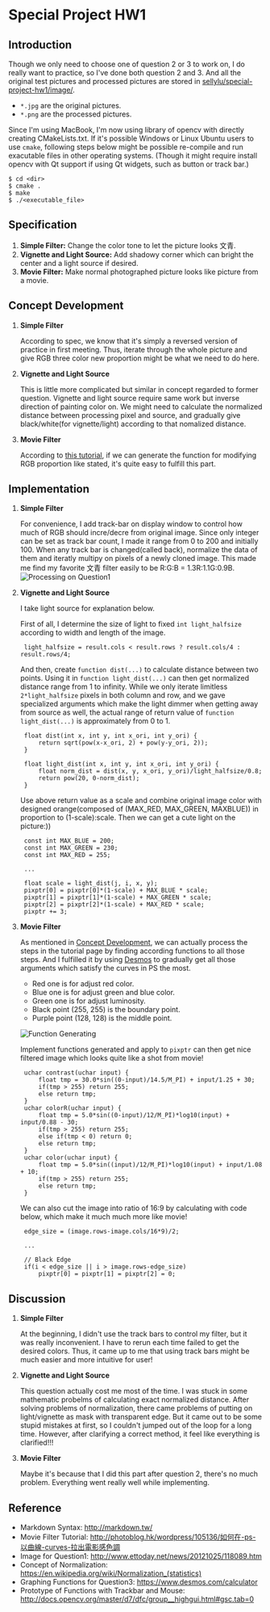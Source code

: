 # Special Project HW1

## Introduction

Though we only need to choose one of question 2 or 3 to work on, I do really want to practice, so I've done both question 2 and 3.
And all the original test pictures and processed pictures are stored in [sellylu/special-project-hw1/image/](https://github.com/sellylu/special-project-hw1/tree/master/image).

- `*.jpg` are the original pictures.
- `*.png` are the processed pictures.

Since I'm using MacBook, I'm now using library of opencv with directly creating CMakeLists.txt. If it's possible Windows or Linux Ubuntu users to use `cmake`, following steps below might be possible re-compile and run exacutable files in other operating systems. (Though it might require install opencv with Qt support if using Qt widgets, such as button or track bar.)

```shell
$ cd <dir>
$ cmake .
$ make
$ ./<executable_file>
```

## Specification

1. **Simple Filter:**
Change the color tone to let the picture looks 文青.
2. **Vignette and Light Source:**
Add shadowy corner which can bright the center and a light source if desired.
3. **Movie Filter:**
Make normal photographed picture looks like picture from a movie.

## Concept Development

1. **Simple Filter**

	According to spec, we know that it's simply a reversed version of practice in first meeting. Thus, iterate through the whole picture and give RGB three color new proportion might be what we need to do here.

2. **Vignette and Light Source**

	This is little more complicated but similar in concept regarded to former question. Vignette and light source require same work but inverse direction of painting color on. We might need to calculate the normalized distance between processing pixel and source, and gradually give black/white(for vignette/light) according to that nomalized distance.

3. **Movie Filter**

	According to [this tutorial](http://photoblog.hk/wordpress/105136/如何在-ps-以曲線-curves-拉出電影感色調), if we can generate the function for modifying RGB proportion like stated, it's quite easy to fulfill this part.

## Implementation

1. **Simple Filter**

	For convenience, I add track-bar on display window to control how much of RGB should incre/decre from original image. Since only integer can be set as track bar count, I made it range from 0 to 200 and initially 100. When any track bar is changed(called back), normalize the data of them and iteratly multipy on pixels of a newly cloned image. This made me find my favorite 文青 filter easily to be R:G:B = 1.3R:1.1G:0.9B.
	![Processing on Question1](report_image/q1.png)

2. **Vignette and Light Source**

	I take light source for explanation below.
	
	First of all, I determine the size of light to fixed `int light_halfsize` according to width and length of the image.

		light_halfsize = result.cols < result.rows ? result.cols/4 : result.rows/4;

	And then, create `function dist(...)` to calculate distance between two points. Using it in `function light_dist(...)` can then get normalized distance range from 1 to infinity. While we only iterate limitless `2*light_halfsize` pixels in both column and row, and we gave specialized arguments which make the light dimmer when getting away from source as well, the actual range of return value of `function light_dist(...)` is approximately from 0 to 1. 

		float dist(int x, int y, int x_ori, int y_ori) {
			return sqrt(pow(x-x_ori, 2) + pow(y-y_ori, 2));
		}

		float light_dist(int x, int y, int x_ori, int y_ori) {
			float norm_dist = dist(x, y, x_ori, y_ori)/light_halfsize/0.8;
			return pow(20, 0-norm_dist);
		}
		
	Use above return value as a scale and combine original image color with designed orange(composed of (MAX_RED, MAX_GREEN, MAXBLUE)) in proportion to (1-scale):scale. Then we can get a cute light on the picture:))
	
		const int MAX_BLUE = 200;
		const int MAX_GREEN = 230;
		const int MAX_RED = 255;
		
		...
	
		float scale = light_dist(j, i, x, y);
		pixptr[0] = pixptr[0]*(1-scale) + MAX_BLUE * scale;
		pixptr[1] = pixptr[1]*(1-scale) + MAX_GREEN * scale;
		pixptr[2] = pixptr[2]*(1-scale) + MAX_RED * scale;
		pixptr += 3;

3. **Movie Filter**

	As mentioned in [Concept Development](https://github.com/sellylu/special-project-hw1/blob/master/README.md#concept-development), we can actually process the steps in the tutorial page by finding according functions to all those steps. And I fulfilled it by using [Desmos](https://www.desmos.com/calculator) to gradually get all those arguments which satisfy the curves in PS the most.
	
	- Red one is for adjust red color.
	- Blue one is for adjust green and blue color.
	- Green one is for adjust luminosity.
	- Black point (255, 255) is the boundary point.
	- Purple point (128, 128) is the middle point.

	![Function Generating](report_image/function.png)
	
	Implement functions generated and apply to `pixptr` can then get nice filtered image which looks quite like a shot from movie!
	
		uchar contrast(uchar input) {
			float tmp = 30.0*sin((0-input)/14.5/M_PI) + input/1.25 + 30;
			if(tmp > 255) return 255;
			else return tmp;
		}
		uchar colorR(uchar input) {
			float tmp = 5.0*sin((0-input)/12/M_PI)*log10(input) + input/0.88 - 30;
			if(tmp > 255) return 255;
			else if(tmp < 0) return 0;
			else return tmp;
		}
		uchar color(uchar input) {
			float tmp = 5.0*sin((input)/12/M_PI)*log10(input) + input/1.08 + 10;
			if(tmp > 255) return 255;
			else return tmp;
		}
	
	We can also cut the image into ratio of 16:9 by calculating with code below, which make it much much more like movie!

		edge_size = (image.rows-image.cols/16*9)/2;

		...

		// Black Edge
		if(i < edge_size || i > image.rows-edge_size)
			pixptr[0] = pixptr[1] = pixptr[2] = 0;

## Discussion

1. **Simple Filter**

	At the beginning, I didn't use the track bars to control my filter, but it was really inconvenient. I have to rerun each time failed to get the desired colors. Thus, it came up to me that using track bars might be much easier and more intuitive for user!

2. **Vignette and Light Source**

	This question actually cost me most of the time. I was stuck in some mathematic probelms of calculating exact normalized distance. After solving problems of normalization, there came problems of putting on light/vignette as mask with transparent edge. But it came out to be some stupid mistakes at first, so I couldn't jumped out of the loop for a long time. However, after clarifying a correct method, it feel like everything is clarified!!!

3. **Movie Filter**

	Maybe it's because that I did this part after question 2, there's no much problem. Everything went really well while implementing.

## Reference

- Markdown Syntax: <http://markdown.tw/>
- Movie Filter Tutorial: <http://photoblog.hk/wordpress/105136/如何在-ps-以曲線-curves-拉出電影感色調>
- Image for Question1: <http://www.ettoday.net/news/20121025/118089.htm>
- Concept of Normalization: <https://en.wikipedia.org/wiki/Normalization_(statistics)>
- Graphing Functions for Question3: <https://www.desmos.com/calculator>
- Prototype of Functions with Trackbar and Mouse: <http://docs.opencv.org/master/d7/dfc/group__highgui.html#gsc.tab=0>
